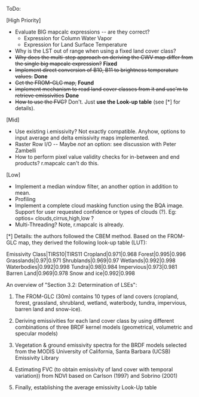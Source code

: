 ToDo:

[High Priority]

- Evaluate BIG mapcalc expressions -- are they correct?
    - Expression for Column Water Vapor
    - Expression for Land Surface Temperature
- Why is the LST out of range when using a fixed land cover class?
- ~~Why does the multi-step approach on deriving the CWV map differ from the single big mapcalc expression?~~ **Fixed**
- ~~Implement direct conversion of B10, B11 to brightness temperature values.~~  **Done**
- ~~Get the FROM-GLC map,~~ **Found**
- ~~implement mechanism to read land cover classes from it
  and use'm to retrieve emissivities~~ **Done**
- ~~How to use the FVC?~~ Don't. Just **use the Look-up table** (see [\*] for details).

[Mid]

- Use existing i.emissivity?  Not exactly compatible.  Anyhow, options to input
  average and delta emissivity maps implemented.
- Raster Row I/O -- Maybe *not* an option: see discussion with Peter
  Zambelli
- How to perform pixel value validity checks for in-between and end products?
  r.mapcalc can't do this.

[Low]

- Implement a median window filter, an another option in addition to mean.
- Profiling
- Implement a complete cloud masking function using the BQA image. Support for
  user requested confidence or types of clouds (?). Eg: optios=
  clouds,cirrus,high,low ?
- Multi-Threading? Note, r.mapcalc is already.


[\*] Details: the authors followed the CBEM method. Based on the FROM-GLC map,
they derived the following look-up table (LUT):

Emissivity Class|TIRS10|TIRS11
Cropland|0.971|0.968
Forest|0.995|0.996
Grasslands|0.97|0.971
Shrublands|0.969|0.97
Wetlands|0.992|0.998
Waterbodies|0.992|0.998
Tundra|0.98|0.984
Impervious|0.973|0.981
Barren Land|0.969|0.978
Snow and ice|0.992|0.998

An overview of "Section 3.2: Determination of LSEs":

1) The FROM-GLC (30m) contains 10 types of land covers (cropland,
forest, grassland, shrubland, wetland, waterbody, tundra, impervious, barren
land and snow-ice).

2) Deriving emissivities for each land cover class by using different
combinations of three BRDF kernel models (geometrical, volumetric and specular
models)

3) Vegetation & ground emissivity spectra for the BRDF models selected
from the MODIS University of California, Santa Barbara (UCSB) Emissivity
Library

4) Estimating FVC (to obtain emissivity of land cover with temporal variation))
from NDVI based on Carlson (1997) and Sobrino (2001)

5) Finally, establishing the average emissivity Look-Up table

